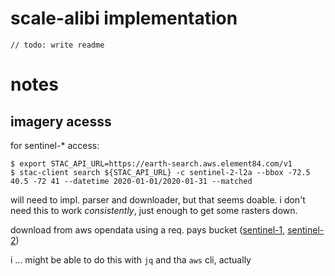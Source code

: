 # scale-alibi implementation

`// todo: write readme`

# notes

## imagery acesss

for sentinel-* access:

```
$ export STAC_API_URL=https://earth-search.aws.element84.com/v1
$ stac-client search ${STAC_API_URL} -c sentinel-2-l2a --bbox -72.5 40.5 -72 41 --datetime 2020-01-01/2020-01-31 --matched
```

will need to impl. parser and downloader, but that seems doable. i don't need this to work *consistently*, just enough to get some rasters down.


download from aws opendata using a req. pays bucket ([sentinel-1](https://aws.amazon.com/marketplace/pp/prodview-uxrsbvhd35ifw?sr=0-18&ref_=beagle&applicationId=AWSMPContessa#resources), [sentinel-2](https://aws.amazon.com/marketplace/pp/prodview-2ostsvrguftb2?sr=0-20&ref_=beagle&applicationId=AWSMPContessa#usage))


i ... might be able to do this with `jq` and tha `aws` cli, actually
